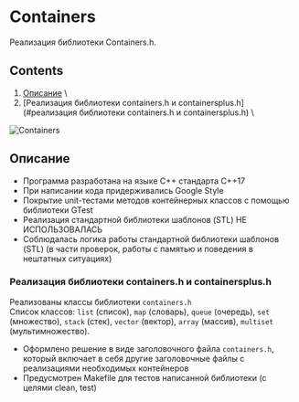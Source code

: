 # Сontainers

Реализация библиотеки Сontainers.h.


## Contents

1. [Описание](#описание) \
2. [Реализация библиотеки containers.h и containersplus.h](#реализация библиотеки containers.h и containersplus.h) \


![Сontainers](misc/images/Сontainers.png)


## Описание

- Программа разработана на языке C++ стандарта C++17
- При написании кода придерживались Google Style
- Покрытие unit-тестами методов контейнерных классов c помощью библиотеки GTest
- Реализация стандартной библиотеки шаблонов (STL) НЕ ИСПОЛЬЗОВАЛАСЬ
- Соблюдалась логика работы стандартной библиотеки шаблонов (STL) (в части проверок, работы с памятью и поведения в нештатных ситуациях)

### Реализация библиотеки containers.h и containersplus.h

Реализованы классы библиотеки `containers.h` \
Список классов: `list` (список), `map` (словарь), `queue` (очередь), `set` (множество), `stack` (стек), `vector` (вектор),
`array` (массив), `multiset` (мультимножество).
- Оформлено решение в виде заголовочного файла `containers.h`, который включает в себя другие заголовочные файлы с реализациями необходимых контейнеров
- Предусмотрен Makefile для тестов написанной библиотеки (с целями clean, test)





